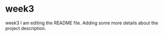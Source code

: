 # week3
week3
I am editing the README file. Adding some more details about the project description.

